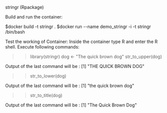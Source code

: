 stringr (Rpackage)

Build and run the container:

$docker build -t stringr .
$docker run --name demo_stringr -i -t stringr /bin/bash

Test the working of Container:
Inside the container type R and enter the R shell. Execute following commands:

>> library(stringr)
>> dog <- "The quick brown dog"
>> str_to_upper(dog)

Output of the last command will be :
[1] "THE QUICK BROWN DOG"

>> str_to_lower(dog)

Output of the last command will be :
[1] "the quick brown dog"

>> str_to_title(dog)

Output of the last command will be :
[1] "The Quick Brown Dog"
